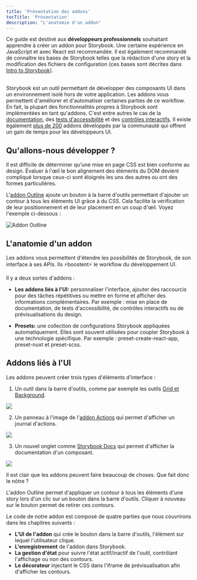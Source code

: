 ```yaml
---
title: 'Présentation des addons'
tocTitle: 'Présentation'
description: "L'anatomie d'un addon"
---
```


<div class="aside">Ce guide est destiné aux <b>développeurs professionnels</b> souhaitant apprendre à créer un addon pour Storybook. Une certaine expérience en JavaScript et avec React est recommandée. Il est également recommandé de connaître les bases de Storybook telles que la rédaction d'une story et la modification des fichiers de configuration (ces bases sont décrites dans <a href="/intro-to-storybook">Intro to Storybook</a>).
</div>

<br/>

Storybook est un outil permettant de développer des composants UI dans un environnement isolé hors de votre application. Les addons vous permettent d'améliorer et d'automatiser certaines parties de ce workflow. En fait, la plupart des fonctionnalités propres à Storybook sont implémentées en tant qu'addons. C'est entre autres le cas de la [documentation](https://storybook.js.org/docs/react/writing-docs/introduction), des [tests d'accessibilité](https://storybook.js.org/addons/@storybook/addon-a11y) et des [contrôles interactifs](https://storybook.js.org/docs/react/essentials/controls). Il existe également [plus de 200](https://storybook.js.org/addons) addons développés par la communauté qui offrent un gain de temps pour les développeurs UI.

## Qu'allons-nous développer ?

Il est difficile de déterminer qu'une mise en page CSS est bien conforme au design. Évaluer à l'œil le bon alignement des éléments du DOM devient compliqué lorsque ceux-ci sont éloignés les uns des autres ou ont des formes particulières.

L'[addon Outline](https://storybook.js.org/addons/@storybook/addon-outline) ajoute un bouton à la barre d'outils permettant d'ajouter un contour à tous les éléments UI grâce à du CSS. Cela facilite la vérification de leur positionnement et de leur placement en un coup d'œil. Voyez l'exemple ci-dessous :

![Addon Outline](../../images/outline-addon-hero.gif)

## L'anatomie d'un addon

Les addons vous permettent d'étendre les possibilités de Storybook, de son interface à ses APIs. Ils ⚡boostent⚡ le workflow du développement UI.

Il y a deux sortes d'addons :

- **Les addons liés à l'UI:** personnaliser l'interface, ajouter des raccourcis pour des tâches répétitives ou mettre en forme et afficher des informations complémentaires. Par exemple : mise en place de documentation, de tests d'accessibilité, de contrôles interactifs ou de prévisualisations du design.

- **Presets:** une collection de configurations Storybook appliquées automatiquement. Elles sont souvent utilisées pour coupler Storybook à une technologie spécifique. Par exemple : preset-create-react-app, preset-nuxt et preset-scss.

## Addons liés à l'UI

Les addons peuvent créer trois types d'éléments d'interface :

1. Un outil dans la barre d'outils, comme par exemple les outils [Grid et Background](https://storybook.js.org/docs/react/essentials/backgrounds).

![](../../images/toolbar.png)

2. Un panneau à l'image de l'[addon Actions](https://storybook.js.org/docs/react/essentials/actions) qui permet d'afficher un journal d'actions.

![](../../images/panel.png)

3. Un nouvel onglet comme [Storybook Docs](https://storybook.js.org/docs/react/writing-docs/introduction) qui permet d'afficher la documentation d'un composant.

![](../../images/tab.png)

Il est clair que les addons peuvent faire beaucoup de choses. Que fait donc le nôtre ?

L'addon Outline permet d'appliquer un contour à tous les éléments d'une story lors d'un clic sur un bouton dans la barre d'outils. Cliquer à nouveau sur le bouton permet de retirer ces contours.

Le code de notre addon est composé de quatre parties que nous couvrirons dans les chapitres suivants :

- **L'UI de l'addon** qui crée le bouton dans la barre d'outils, l'élément sur lequel l'utilisateur clique.
- **L'enregistrement** de l'addon dans Storybook.
- **La gestion d'état** pour suivre l'état actif/inactif de l'outil, contrôlant l'affichage ou non des contours.
- **Le décorateur** injectant le CSS dans l'iframe de prévisualisation afin d'afficher les contours.

